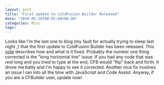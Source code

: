 ```yaml
---
layout: post
title: "First update to ColdFusion Builder Released"
date: "2010-05-20T08:05:00+06:00"
categories: Misc 
tags: 
---
```


Looks like I'm the last one to blog (my fault for actually trying to sleep last night ;) that the first update to ColdFusion Builder has been released. This <a href="http://kb2.adobe.com/cps/846/cpsid_84607.html">note</a> describes how and what is it fixed. Probably the number one thing corrected is the "long horizontal line" issue. If you had any code that was <i>real</i> long and you tried to type at the end, CFB would "flip" back and forth. It drove me batty and I'm happy to see it corrected. Another nice fix involves an issue I ran into all the time with JavaScript and Code Assist. Anyway, if you are a CFBuilder user, update now!